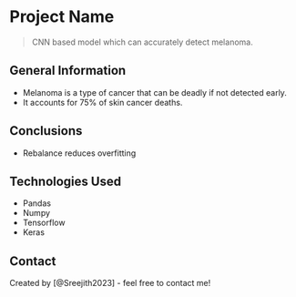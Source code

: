 # Project Name
> CNN based model which can accurately detect melanoma.



<!-- You can include any other section that is pertinent to your problem -->

## General Information
- Melanoma is a type of cancer that can be deadly if not detected early.
- It accounts for 75% of skin cancer deaths.


<!-- You don't have to answer all the questions - just the ones relevant to your project. -->

## Conclusions
- Rebalance reduces overfitting


<!-- You don't have to answer all the questions - just the ones relevant to your project. -->


## Technologies Used
- Pandas
- Numpy
- Tensorflow
- Keras

<!-- As the libraries versions keep on changing, it is recommended to mention the version of library used in this project -->



## Contact
Created by [@Sreejith2023] - feel free to contact me!


<!-- Optional -->
<!-- ## License -->
<!-- This project is open source and available under the [... License](). -->

<!-- You don't have to include all sections - just the one's relevant to your project -->